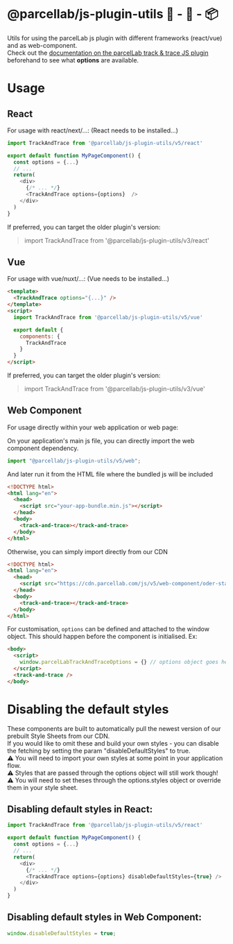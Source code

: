 # @parcellab/js-plugin-utils 🛒 - 🚛 - 📦

Utils for using the parcelLab js plugin with different frameworks (react/vue) and as web-component.  
Check out the [documentation on the parcelLab track & trace JS plugin](https://how.parcellab.works/docs/integration-quick-start/track-and-trace-page) beforehand to see what **options** are available. 

# Usage

## React
For usage with react/next/...:
(React needs to be installed...)  

```javascript
import TrackAndTrace from '@parcellab/js-plugin-utils/v5/react'

export default function MyPageComponent() {
  const options = {...}
  // ...
  return(
    <div>
      {/* ... */}
      <TrackAndTrace options={options}  />
    </div>
  )
}

```
If preferred, you can target the older plugin's version:
> import TrackAndTrace from '@parcellab/js-plugin-utils/v3/react'


## Vue
For usage with vue/nuxt/...:
(Vue needs to be installed...)  

```html
<template>
  <TrackAndTrace options="{...}" />
</template>
<script>
  import TrackAndTrace from '@parcellab/js-plugin-utils/v5/vue'

  export default {
    components: {
      TrackAndTrace
    }
  }
</script>

```
If preferred, you can target the older plugin's version:
> import TrackAndTrace from '@parcellab/js-plugin-utils/v3/vue'

## Web Component
For usage directly within your web application or web page:

On your application's main js file, you can directly import the web component dependency.

```javascript
import "@parcellab/js-plugin-utils/v5/web";
```

And later run it from the HTML file where the bundled js will be included
```html
<!DOCTYPE html>
<html lang="en">
  <head>
    <script src="your-app-bundle.min.js"></script>
  </head>
  <body>
    <track-and-trace></track-and-trace>
  </body>
</html>
```

Otherwise, you can simply import directly from our CDN
```html
<!DOCTYPE html>
<html lang="en">
  <head>
    <script src="https://cdn.parcellab.com/js/v5/web-component/oder-status.js"></script>
  </head>
  <body>
    <track-and-trace></track-and-trace>
  </body>
</html>
```

For customisation, `options` can be defined and attached to the window object. This should happen before the component is initialised. Ex:

```html
<body>
  <script>
    window.parcelLabTrackAndTraceOptions = {} // options object goes here
  </script>
  <track-and-trace />
</body>
```

# Disabling the default styles
These components are built to automatically pull the newest version of our prebuilt Style Sheets from our CDN.  
If you would like to omit these and build your own styles - you can disable the fetching by setting the param "disableDefaultStyles" to true.  
⚠️  You will need to import your own styles at some point in your application flow.  
⚠️  Styles that are passed through the options object will still work though!  
⚠️  You will need to set theses through the options.styles object or override them in your style sheet.  

## Disabling default styles in React:
```javascript
import TrackAndTrace from '@parcellab/js-plugin-utils/v5/react'

export default function MyPageComponent() {
  const options = {...}
  // ...
  return(
    <div>
      {/* ... */}
      <TrackAndTrace options={options} disableDefaultStyles={true} />
    </div>
  )
}
```

## Disabling default styles in Web Component:
```javascript
window.disableDefaultStyles = true;
```


